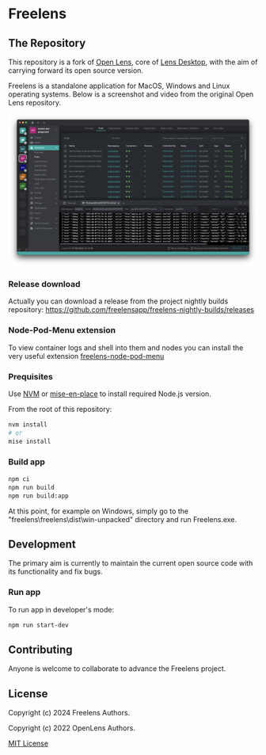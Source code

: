 # Freelens

## The Repository

This repository is a fork of [Open Lens](https://github.com/freelensapp/freelens/tree/master), core of [Lens Desktop](https://k8slens.dev), with the aim of carrying forward its open source version.

Freelens is a standalone application for MacOS, Windows and Linux operating systems.
Below is a screenshot and video from the original Open Lens repository.

![Screenshot](.github/screenshot.png)

### Release download

Actually you can download a release from the project nightly builds repository:
https://github.com/freelensapp/freelens-nightly-builds/releases

### Node-Pod-Menu extension

To view container logs and shell into them and nodes you can install the very useful extension [freelens-node-pod-menu](https://github.com/freelensapp/freelens-node-pod-menu)

### Prequisites

Use [NVM](https://github.com/nvm-sh/nvm) or
[mise-en-place](https://mise.jdx.dev/) to install required Node.js version.

From the root of this repository:

```sh
nvm install
# or
mise install
```

### Build app

```sh
npm ci
npm run build
npm run build:app
```

At this point, for example on Windows, simply go to the
"freelens\freelens\dist\win-unpacked" directory and run Freelens.exe.

## Development

The primary aim is currently to maintain the current open source code with its functionality and fix bugs.

### Run app

To run app in developer's mode:

```sh
npm run start-dev
```

## Contributing

Anyone is welcome to collaborate to advance the Freelens project.

## License

Copyright (c) 2024 Freelens Authors.

Copyright (c) 2022 OpenLens Authors.

[MIT License](https://opensource.org/licenses/MIT)
